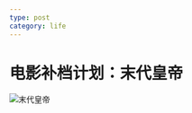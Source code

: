 ```yaml
---
type: post
category: life
---
```

# 电影补档计划：末代皇帝

![末代皇帝](https://img3.doubanio.com/view/photo/l/public/p2528667052.webp)